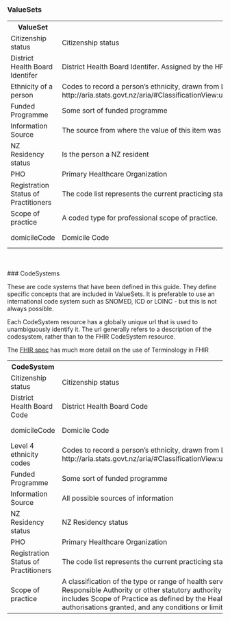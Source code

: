 ### ValueSets
<table class='table table-bordered table-condensed'>
<tr><th>ValueSet</th><th>Purpose</th><th>Url</th></tr>
<tr><td width='20%'>Citizenship status</td><td>Citizenship status</td><td><a href='ValueSet-citizenship-status.html'>https://standards.digital.health.nz/fhir/ValueSet/nz-citizenship-status-code</a></td><td></td></tr>
<tr><td width='20%'>District Health Board Identifer</td><td>District Health Board Identifer. Assigned by the HPI.</td><td><a href='ValueSet-dhb.html'>https://standards.digital.health.nz/fhir/ValueSet/dhb-code</a></td><td></td></tr>
<tr><td width='20%'>Ethnicity of a person</td><td>Codes to record a person’s ethnicity, drawn from Level 4 of the Ethnicity code system 
described at http://aria.stats.govt.nz/aria/#ClassificationView:uri=http://stats.govt.nz/cms/ClassificationVersion/YVqOcFHSlguKkT17</td><td><a href='ValueSet-ethnicity.html'>https://standards.digital.health.nz/fhir/ValueSet/ethnic-group-level-4-code</a></td><td></td></tr>
<tr><td width='20%'>Funded Programme</td><td>Some sort of funded programme</td><td><a href='ValueSet-funded-programme.html'>https://standards.digital.health.nz/fhir/ValueSet/funded-programme-code</a></td><td></td></tr>
<tr><td width='20%'>Information Source</td><td>The source from where the value of this item was sourced</td><td><a href='ValueSet-information-source.html'>https://standards.digital.health.nz/fhir/ValueSet/information-source-code</a></td><td></td></tr>
<tr><td width='20%'>NZ Residency status</td><td>Is the person a NZ resident</td><td><a href='ValueSet-nz-residency-status.html'>https://standards.digital.health.nz/fhir/ValueSet/nz-residency-status-code</a></td><td></td></tr>
<tr><td width='20%'>PHO</td><td>Primary Healthcare Organization</td><td><a href='ValueSet-pho.html'>https://standards.digital.health.nz/fhir/ValueSet/pho-code</a></td><td></td></tr>
<tr><td width='20%'>Registration Status of Practitioners</td><td>The code list represents the current practicing status of the Provider Person as per their registration with an RA.</td><td><a href='ValueSet-practitioner-registration-status-code.html'>https://standards.digital.health.nz/fhir/ValueSet/practitioner-registration-status-code</a></td><td></td></tr>
<tr><td width='20%'>Scope of practice</td><td>A coded type for professional scope of practice.</td><td><a href='ValueSet-practitioner-scope-of-practice.html'>https://standards.digital.health.nz/fhir/ValueSet/practitioner-scope-of-practice-code</a></td><td></td></tr>
<tr><td width='20%'>domicileCode</td><td>Domicile Code</td><td><a href='ValueSet-domicile-code.html'>https://standards.digital.health.nz/fhir/ValueSet/domicile-code</a></td><td></td></tr>
</table>
<br/><br/>
### CodeSystems

These are code systems that have been defined in this guide. They define specific concepts that are included in ValueSets. It is preferable to use an international code system such as SNOMED, ICD or LOINC - but this is not always possible.

Each CodeSystem resource has a globally unique url that is used to unambiguously identify it. The url generally refers to a description of the codesystem, rather than to the FHIR CodeSystem resource.

The [FHIR spec](http://hl7.org/fhir/terminology-module.html) has much more detail on the use of Terminology in FHIR

<table class='table table-bordered table-condensed'>
<tr><th>CodeSystem</th><th>Purpose</th><th>CodeSystem Url</th></tr>
<tr><td width='20%'>Citizenship status</td><td>Citizenship status</td><td><a href='CodeSystem-citizenship-status.html'>https://standards.digital.health.nz/ns/nz-citizenship-status-code</a></td></tr>
<tr><td width='20%'>District Health Board Code</td><td>District Health Board Code</td><td><a href='CodeSystem-dhb.html'>https://standards.digital.health.nz/ns/dhb-code</a></td></tr>
<tr><td width='20%'>domicileCode</td><td>Domicile Code</td><td><a href='CodeSystem-domicile-code.html'>https://standards.digital.health.nz/ns/domicile-code</a></td></tr>
<tr><td width='20%'>Level 4 ethnicity codes</td><td>Codes to record a person’s ethnicity, drawn from Level 4 of the Ethnicity code system 
described at http://aria.stats.govt.nz/aria/#ClassificationView:uri=http://stats.govt.nz/cms/ClassificationVersion/YVqOcFHSlguKkT17</td><td><a href='CodeSystem-ethnicityL4.html'>https://standards.digital.health.nz/ns/ethnic-group-level-4-code</a></td></tr>
<tr><td width='20%'>Funded Programme</td><td>Some sort of funded programme</td><td><a href='CodeSystem-funded-programme.html'>https://standards.digital.health.nz/ns/funded-programme-code</a></td></tr>
<tr><td width='20%'>Information Source</td><td>All possible sources of information</td><td><a href='CodeSystem-information-source.html'>https://standards.digital.health.nz/ns/information-source-code</a></td></tr>
<tr><td width='20%'>NZ Residency status</td><td>NZ Residency status</td><td><a href='CodeSystem-nz-residency-status.html'>https://standards.digital.health.nz/ns/nz-residency-status-code</a></td></tr>
<tr><td width='20%'>PHO</td><td>Primary Healthcare Organization</td><td><a href='CodeSystem-pho-status.html'>https://standards.digital.health.nz/ns/pho-code</a></td></tr>
<tr><td width='20%'>Registration Status of Practitioners</td><td>The code list represents the current practicing status of the Provider Person as per their registration with an RA.</td><td><a href='CodeSystem-practitioner-registration-status-code.html'>https://standards.digital.health.nz/ns/practitioner-registration-status-code</a></td></tr>
<tr><td width='20%'>Scope of practice</td><td>A classification of the type or range of health services that a practitioner is authorised to provide, as determined by the Responsible Authority or other statutory authority (e.g. PHARMAC), that is, what the practitioner can or cannot do. It includes Scope of Practice as defined by the Health Practitioners Competence Assurance Act 2003, any special authorisations granted, and any conditions or limitations imposed by the Responsible Authority.</td><td><a href='CodeSystem-scopeOfPractice.html'>https://standards.digital.health.nz/ns/practitioner-scope-of-practice-code</a></td></tr>
</table>